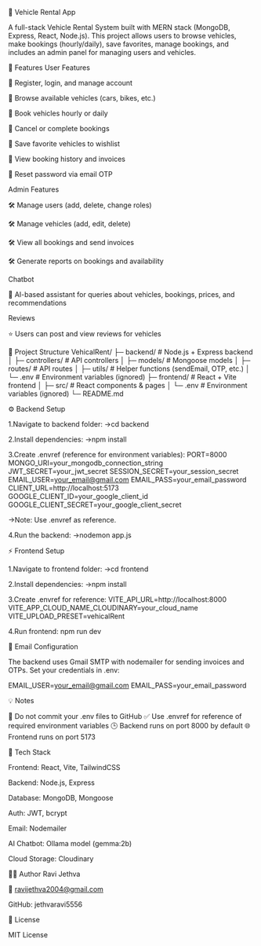 🚗 Vehicle Rental App

A full-stack Vehicle Rental System built with MERN stack (MongoDB, Express, React, Node.js).
This project allows users to browse vehicles, make bookings (hourly/daily), save favorites, manage bookings, and includes an admin panel for managing users and vehicles.

🌟 Features
User Features

🔹 Register, login, and manage account

🔹 Browse available vehicles (cars, bikes, etc.)

🔹 Book vehicles hourly or daily

🔹 Cancel or complete bookings

🔹 Save favorite vehicles to wishlist

🔹 View booking history and invoices

🔹 Reset password via email OTP

Admin Features

🛠 Manage users (add, delete, change roles)

🛠 Manage vehicles (add, edit, delete)

🛠 View all bookings and send invoices

🛠 Generate reports on bookings and availability

Chatbot

🤖 AI-based assistant for queries about vehicles, bookings, prices, and recommendations

Reviews

⭐ Users can post and view reviews for vehicles

📁 Project Structure
VehicalRent/
├─ backend/           # Node.js + Express backend
│  ├─ controllers/    # API controllers
│  ├─ models/         # Mongoose models
│  ├─ routes/         # API routes
│  ├─ utils/          # Helper functions (sendEmail, OTP, etc.)
│  └─ .env            # Environment variables (ignored)
├─ frontend/          # React + Vite frontend
│  ├─ src/            # React components & pages
│  └─ .env            # Environment variables (ignored)
└─ README.md


⚙️ Backend Setup

1.Navigate to backend folder:
->cd backend


2.Install dependencies:
->npm install

3.Create .envref (reference for environment variables):
PORT=8000
MONGO_URI=your_mongodb_connection_string
JWT_SECRET=your_jwt_secret
SESSION_SECRET=your_session_secret
EMAIL_USER=your_email@gmail.com
EMAIL_PASS=your_email_password
CLIENT_URL=http://localhost:5173
GOOGLE_CLIENT_ID=your_google_client_id
GOOGLE_CLIENT_SECRET=your_google_client_secret

->Note: Use .envref as reference.

4.Run the backend:
->nodemon app.js

⚡ Frontend Setup

1.Navigate to frontend folder:
->cd frontend

2.Install dependencies:
->npm install

3.Create .envref for reference:
VITE_API_URL=http://localhost:8000
VITE_APP_CLOUD_NAME_CLOUDINARY=your_cloud_name
VITE_UPLOAD_PRESET=vehicalRent

4.Run frontend:
npm run dev

📧 Email Configuration

The backend uses Gmail SMTP with nodemailer for sending invoices and OTPs.
Set your credentials in .env:

EMAIL_USER=your_email@gmail.com
EMAIL_PASS=your_email_password

💡 Notes

🚫 Do not commit your .env files to GitHub
✅ Use .envref for reference of required environment variables
🕒 Backend runs on port 8000 by default
🌐 Frontend runs on port 5173

📌 Tech Stack

Frontend: React, Vite, TailwindCSS

Backend: Node.js, Express

Database: MongoDB, Mongoose

Auth: JWT, bcrypt

Email: Nodemailer

AI Chatbot: Ollama model (gemma:2b)

Cloud Storage: Cloudinary

👨‍💻 Author
Ravi Jethva

📧 ravijethva2004@gmail.com

GitHub: jethvaravi5556

🚀 License

MIT License

